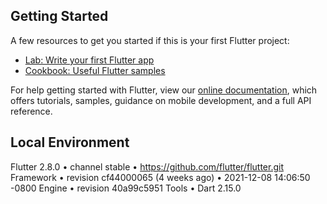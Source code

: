 ## Getting Started

A few resources to get you started if this is your first Flutter project:

- [Lab: Write your first Flutter app](https://flutter.dev/docs/get-started/codelab)
- [Cookbook: Useful Flutter samples](https://flutter.dev/docs/cookbook)

For help getting started with Flutter, view our
[online documentation](https://flutter.dev/docs), which offers tutorials,
samples, guidance on mobile development, and a full API reference.

## Local Environment
Flutter 2.8.0 • channel stable • https://github.com/flutter/flutter.git
Framework • revision cf44000065 (4 weeks ago) • 2021-12-08 14:06:50 -0800
Engine • revision 40a99c5951
Tools • Dart 2.15.0